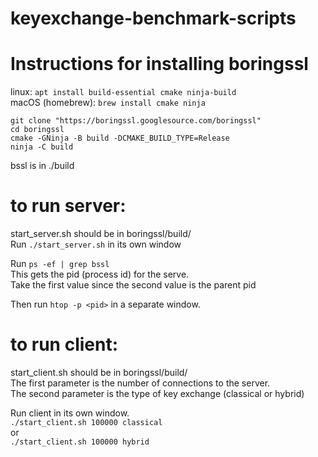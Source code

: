 # keyexchange-benchmark-scripts

**Instructions for installing boringssl**
===================================================
linux: `apt install build-essential cmake ninja-build` <br/>
macOS (homebrew): `brew install cmake ninja` <br/>

`git clone "https://boringssl.googlesource.com/boringssl"` <br/>
`cd boringssl` <br/>
`cmake -GNinja -B build -DCMAKE_BUILD_TYPE=Release` <br/>
`ninja -C build`

bssl is in ./build

**to run server:** <br/>
====================================================
start_server.sh should be in boringssl/build/ <br/>
Run `./start_server.sh` in its own window <br/>


Run `ps -ef | grep bssl ` <br/>
This gets the pid (process id) for the serve. <br/>
Take the first value since the second value is the parent pid <br/>

Then run `htop -p <pid>` in a separate window. <br/>


**to run client:** <br/>
====================================================
start_client.sh should be in boringssl/build/ <br/>
The first parameter is the number of connections to the server. <br/>
The second parameter is the type of key exchange (classical or hybrid) <br/>

Run client in its own window. <br/>
`./start_client.sh 100000 classical` <br/>
or <br/>
`./start_client.sh 100000 hybrid` 




